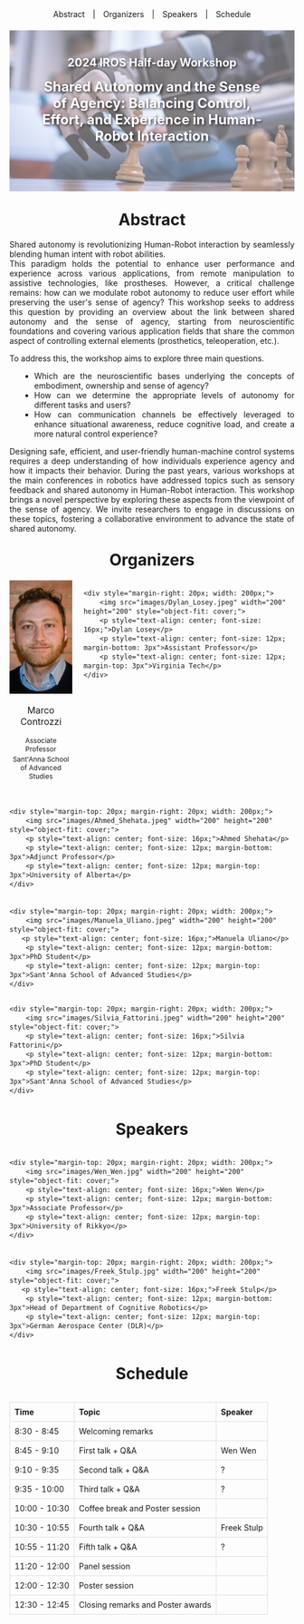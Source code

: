 <div style="text-align: center; margin-bottom: 20px;">
    <a href="#abstract" style="margin: 0 10px; text-decoration: none;">Abstract</a> |
    <a href="#Organizers" style="margin: 0 10px; text-decoration: none;">Organizers</a> |
    <a href="#Speakers" style="margin: 0 10px; text-decoration: none;">Speakers</a> |
    <a href="#Schedule" style="margin: 0 10px; text-decoration: none;">Schedule</a>
</div>

<div style="position: relative; display: inline-block;">
    <img src="images/image.png" alt="Image" style="opacity: 0.6;">
    <div style="position: absolute; top: 20%; left: 50%; transform: translate(-50%, -50%); 
                color: white; font-size: 20px; font-weight: bold; text-shadow: 2px 2px 4px rgba(0,0,0,0.7);
                text-align: center; width: 80%;">
        2024 IROS Half-day Workshop 
    </div>
    <div style="position: absolute; top: 50%; left: 50%; transform: translate(-50%, -50%); 
                color: white; font-size: 24px; font-weight: bold; text-shadow: 2px 2px 4px rgba(0,0,0,0.7);
                text-align: center; width: 80%;">
        Shared Autonomy and the Sense of Agency: Balancing Control, Effort, and Experience in Human-Robot Interaction 
    </div>
</div>

<h1 id="abstract" style="text-align: center; margin-top: 30px;">Abstract</h1>
<div style="text-align: justify;">
Shared autonomy is revolutionizing Human-Robot interaction by seamlessly blending human intent with robot abilities.<br>
This paradigm holds the potential to enhance user performance and experience across various applications, from remote manipulation to assistive technologies, like prostheses.
However, a critical challenge remains: how can we modulate robot autonomy to reduce user effort while preserving the user's sense of agency? This workshop seeks to address this question by providing an overview about the link between shared autonomy and the sense of agency, starting from neuroscientific foundations and covering various application fields that share the common aspect of controlling external elements (prosthetics, teleoperation, etc.).<br>

To address this, the workshop aims to explore three main questions.<br> 
<ul style="margin-top: 5px; margin-left: 20px; margin-bottom: 5px; list-style-type: disc;">
    <li>Which are the neuroscientific bases underlying the concepts of embodiment, ownership and sense of agency?</li>
    <li>How can we determine the appropriate levels of autonomy for different tasks and users?</li>
    <li>How can communication channels be effectively leveraged to enhance situational awareness, reduce cognitive load, and create a more natural control experience?</li>
</ul>

Designing safe, efficient, and user-friendly human-machine control systems requires a deep understanding of how individuals experience agency and how it impacts their behavior. During the past years, various workshops at the main conferences in robotics have addressed topics such as sensory feedback and shared autonomy in Human-Robot interaction. This workshop brings a novel perspective by exploring these aspects from the viewpoint of the sense of agency. We invite researchers to engage in discussions on these topics, fostering a collaborative environment to advance the state of shared autonomy. 
</div>

<h1 id="Organizers" style="text-align: center; margin-top: 30px;">Organizers</h1> 

<div style="display: flex; justify-content: center; margin-bottom: 20px;">
    <div style="margin-right: 20px; width: 200px;">
        <img src="images/Marco_Controzzi.jpeg" width="200" height="200" style="object-fit: cover;">
        <p style="text-align: center; font-size: 16px;">Marco Controzzi</p>
        <p style="text-align: center; font-size: 12px; margin-bottom: 3px">Associate Professor</p>
        <p style="text-align: center; font-size: 12px; margin-top: 3px">Sant'Anna School of Advanced Studies</p>
    </div>
    
    <div style="margin-right: 20px; width: 200px;">
        <img src="images/Dylan_Losey.jpeg" width="200" height="200" style="object-fit: cover;">
        <p style="text-align: center; font-size: 16px;">Dylan Losey</p>
        <p style="text-align: center; font-size: 12px; margin-bottom: 3px">Assistant Professor</p>
        <p style="text-align: center; font-size: 12px; margin-top: 3px">Virginia Tech</p>
    </div>
</div>

<div style="display: flex; justify-content: center;">

    <div style="margin-top: 20px; margin-right: 20px; width: 200px;">
        <img src="images/Ahmed_Shehata.jpeg" width="200" height="200" style="object-fit: cover;">
        <p style="text-align: center; font-size: 16px;">Ahmed Shehata</p>
        <p style="text-align: center; font-size: 12px; margin-bottom: 3px">Adjunct Professor</p>
        <p style="text-align: center; font-size: 12px; margin-top: 3px">University of Alberta</p>
    </div>

    
    <div style="margin-top: 20px; margin-right: 20px; width: 200px;">
        <img src="images/Manuela_Uliano.jpeg" width="200" height="200" style="object-fit: cover;">
       <p style="text-align: center; font-size: 16px;">Manuela Uliano</p>
        <p style="text-align: center; font-size: 12px; margin-bottom: 3px">PhD Student</p>
        <p style="text-align: center; font-size: 12px; margin-top: 3px">Sant'Anna School of Advanced Studies</p>
    </div>
    
</div>

<div style="display: flex; justify-content: center;">

    <div style="margin-top: 20px; margin-right: 20px; width: 200px;">
        <img src="images/Silvia_Fattorini.jpeg" width="200" height="200" style="object-fit: cover;">
        <p style="text-align: center; font-size: 16px;">Silvia Fattorini</p>
        <p style="text-align: center; font-size: 12px; margin-bottom: 3px">PhD Student</p>
        <p style="text-align: center; font-size: 12px; margin-top: 3px">Sant'Anna School of Advanced Studies</p>
    </div>
</div>

<h1 id="Speakers" style="text-align: center; margin-top: 30px;">Speakers</h1> 

<div style="display: flex; justify-content: center;">

    <div style="margin-top: 20px; margin-right: 20px; width: 200px;">
        <img src="images/Wen_Wen.jpg" width="200" height="200" style="object-fit: cover;">
        <p style="text-align: center; font-size: 16px;">Wen Wen</p>
        <p style="text-align: center; font-size: 12px; margin-bottom: 3px">Associate Professor</p>
        <p style="text-align: center; font-size: 12px; margin-top: 3px">University of Rikkyo</p>
    </div>

    
    <div style="margin-top: 20px; margin-right: 20px; width: 200px;">
        <img src="images/Freek_Stulp.jpg" width="200" height="200" style="object-fit: cover;">
       <p style="text-align: center; font-size: 16px;">Freek Stulp</p>
        <p style="text-align: center; font-size: 12px; margin-bottom: 3px">Head of Department of Cognitive Robotics</p>
        <p style="text-align: center; font-size: 12px; margin-top: 3px">German Aerospace Center (DLR)</p>
    </div>
    
</div>

<h1 id="Schedule" style="text-align: center; margin-top: 30px;">Schedule</h1> 

<div style="display: flex; justify-content: center;">
<table style="border-collapse: collapse; width: 100%;">
  <thead>
    <tr>
      <th style="border: 1px solid #ddd; padding: 8px; text-align: left;">Time</th>
      <th style="border: 1px solid #ddd; padding: 8px; text-align: left;">Topic</th>
      <th style="border: 1px solid #ddd; padding: 8px; text-align: left;">Speaker</th>
    </tr>
  </thead>
  <tbody>
    <tr>
      <td style="border: 1px solid #ddd; padding: 8px;">8:30 - 8:45</td>
      <td style="border: 1px solid #ddd; padding: 8px;">Welcoming remarks</td>
      <td style="border: 1px solid #ddd; padding: 8px;"></td>
    </tr>
    <tr>
      <td style="border: 1px solid #ddd; padding: 8px;">8:45 - 9:10</td>
      <td style="border: 1px solid #ddd; padding: 8px;">First talk + Q&A</td>
      <td style="border: 1px solid #ddd; padding: 8px;">Wen Wen</td>
    </tr>
    <tr>
      <td style="border: 1px solid #ddd; padding: 8px;">9:10 - 9:35</td>
      <td style="border: 1px solid #ddd; padding: 8px;">Second talk + Q&A</td>
      <td style="border: 1px solid #ddd; padding: 8px;">?</td>
    </tr>
    <tr>
      <td style="border: 1px solid #ddd; padding: 8px;">9:35 - 10:00</td>
      <td style="border: 1px solid #ddd; padding: 8px;">Third talk + Q&A</td>
      <td style="border: 1px solid #ddd; padding: 8px;">?</td>
    </tr>
    <tr>
      <td style="border: 1px solid #ddd; padding: 8px;">10:00 - 10:30</td>
      <td style="border: 1px solid #ddd; padding: 8px;">Coffee break and Poster session</td>
      <td style="border: 1px solid #ddd; padding: 8px;"></td>
    </tr>
    <tr>
      <td style="border: 1px solid #ddd; padding: 8px;">10:30 - 10:55</td>
      <td style="border: 1px solid #ddd; padding: 8px;">Fourth talk + Q&A</td>
      <td style="border: 1px solid #ddd; padding: 8px;">Freek Stulp</td>
    </tr>
    <tr>
      <td style="border: 1px solid #ddd; padding: 8px;">10:55 - 11:20</td>
      <td style="border: 1px solid #ddd; padding: 8px;">Fifth talk + Q&A</td>
      <td style="border: 1px solid #ddd; padding: 8px;">?</td>
    </tr>
    <tr>
      <td style="border: 1px solid #ddd; padding: 8px;">11:20 - 12:00</td>
      <td style="border: 1px solid #ddd; padding: 8px;">Panel session</td>
      <td style="border: 1px solid #ddd; padding: 8px;"></td>
    </tr>
    <tr>
      <td style="border: 1px solid #ddd; padding: 8px;">12:00 - 12:30</td>
      <td style="border: 1px solid #ddd; padding: 8px;">Poster session</td>
      <td style="border: 1px solid #ddd; padding: 8px;"></td>
    </tr>
    <tr>
      <td style="border: 1px solid #ddd; padding: 8px;">12:30 - 12:45</td>
      <td style="border: 1px solid #ddd; padding: 8px;">Closing remarks and Poster awards</td>
      <td style="border: 1px solid #ddd; padding: 8px;"></td>
    </tr>
  </tbody>
</table>
</div>

